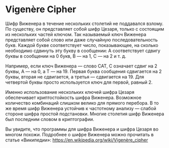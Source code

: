 # Vigenère Cipher
Шифр Виженера в течение нескольких столетий не поддавался взлому. По существу, он представляет собой шифр Цезаря, только с состоящим из нескольких частей ключом. Так называемый ключ Виженера представляет собой слово или даже случайную последовательность букв. Каждой букве соответствует число, показывающее, на сколько необходимо сдвинуть эту букву в сообщении: A соответствует сдвигу буквы в сообщении на 0 букв, B — на 1, C — на 2 и т. д.

Например, если ключ Виженера — слово CAT, C означает сдвиг на 2 буквы, A — на 0, а T — на 19. Первая буква сообщения сдвигается на 2 буквы, вторая не сдвигается, а третья — сдвигается на 19. Для четвертой буквы просто используется ключ для первой, равный 2.

Именно использование нескольких ключей шифра Цезаря обеспечивает криптостойкость шифра Виженера. Возможное количество комбинаций слишком велико для прямого перебора. В то же время шифр Виженера устойчив к частотному анализу — слабой стороне шифра простой подстановки. Многие столетия шифр Виженера был последним словом в криптографии.

Вы увидите, что программы для шифра Виженера и шифра Цезаря во многом похожи. Подробнее о шифре Виженера можно прочитать в статье «Википедии»: https://en.wikipedia.org/wiki/Vigenère_cipher
